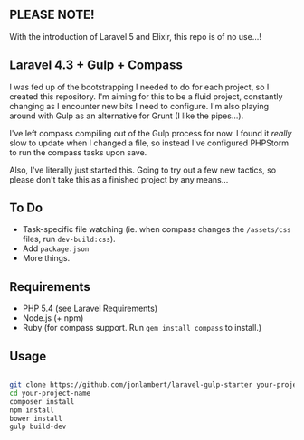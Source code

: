 ## PLEASE NOTE!
With the introduction of Laravel 5 and Elixir, this repo is of no use...!

## Laravel 4.3 + Gulp + Compass

I was fed up of the bootstrapping I needed to do for each project, so I created this repository. I'm aiming for this to be a fluid project, constantly changing as I encounter new bits I need to configure. I'm also playing around with Gulp as an alternative for Grunt (I like the pipes...). 

I've left compass compiling out of the Gulp process for now. I found it *really* slow to update when I changed a file, so instead I've configured PHPStorm to run the compass tasks upon save.

Also, I've literally just started this. Going to try out a few new tactics, so please don't take this as a finished project by any means...

## To Do
  - Task-specific file watching (ie. when compass changes the `/assets/css` files, run `dev-build:css`).
  - Add `package.json`
  - More things.

## Requirements
  - PHP 5.4 (see Laravel Requirements)
  - Node.js (+ npm)
  - Ruby (for compass support. Run `gem install compass` to install.)

## Usage
```bash

git clone https://github.com/jonlambert/laravel-gulp-starter your-project-name
cd your-project-name
composer install
npm install
bower install
gulp build-dev

```

